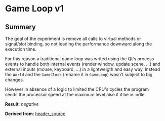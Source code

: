 # Game Loop v1

## Summary
The goal of the experiment is remove all calls to virtual methods or signal/slot
binding, so not leading the performance downward along the execution time.

For this reason a traditional game loop was writed using the Qt's process
events to handle both internal events (render window, update scene, ...) and
external inputs (mouse, keyboard, ...) in a lightweigth and easy way. Instead
the `World` and the `GameClock` (rename it in `GameLoop`) wasn't subject to
big changes.

However in absence of a logic to limited the CPU's cycles the program sends the
processor speed at the maximum level also if it be in indle.

**Result**: *negative*

**Derived from**: [header_source](https://github.com/korut94/MakeQtGame/tree/header_source)

